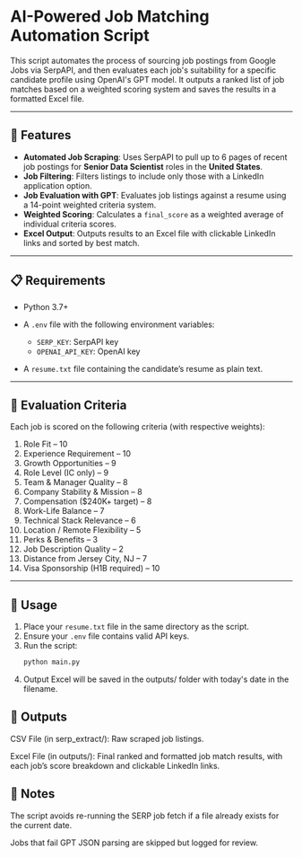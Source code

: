 # AI-Powered Job Matching Automation Script

This script automates the process of sourcing job postings from Google Jobs via SerpAPI, and then evaluates each job's suitability for a specific candidate profile using OpenAI's GPT model. It outputs a ranked list of job matches based on a weighted scoring system and saves the results in a formatted Excel file.

---

## 🔧 Features

- **Automated Job Scraping**: Uses SerpAPI to pull up to 6 pages of recent job postings for **Senior Data Scientist** roles in the **United States**.
- **Job Filtering**: Filters listings to include only those with a LinkedIn application option.
- **Job Evaluation with GPT**: Evaluates job listings against a resume using a 14-point weighted criteria system.
- **Weighted Scoring**: Calculates a `final_score` as a weighted average of individual criteria scores.
- **Excel Output**: Outputs results to an Excel file with clickable LinkedIn links and sorted by best match.

---

## 📋 Requirements

- Python 3.7+
- A `.env` file with the following environment variables:
  - `SERP_KEY`: SerpAPI key
  - `OPENAI_API_KEY`: OpenAI key

- A `resume.txt` file containing the candidate’s resume as plain text.

---

## 🧠 Evaluation Criteria

Each job is scored on the following criteria (with respective weights):

1. Role Fit – 10  
2. Experience Requirement – 10  
3. Growth Opportunities – 9  
4. Role Level (IC only) – 9  
5. Team & Manager Quality – 8  
6. Company Stability & Mission – 8  
7. Compensation ($240K+ target) – 8  
8. Work-Life Balance – 7  
9. Technical Stack Relevance – 6  
10. Location / Remote Flexibility – 5  
11. Perks & Benefits – 3  
12. Job Description Quality – 2  
13. Distance from Jersey City, NJ – 7  
14. Visa Sponsorship (H1B required) – 10

---

## 🚀 Usage

1. Place your `resume.txt` file in the same directory as the script.
2. Ensure your `.env` file contains valid API keys.
3. Run the script:
   ```bash
   python main.py
    ```
4. Output Excel will be saved in the outputs/ folder with today's date in the filename.

## 📁 Outputs
CSV File (in serp_extract/): Raw scraped job listings.

Excel File (in outputs/): Final ranked and formatted job match results, with each job’s score breakdown and clickable LinkedIn links.

## 📝 Notes
The script avoids re-running the SERP job fetch if a file already exists for the current date.

Jobs that fail GPT JSON parsing are skipped but logged for review.
